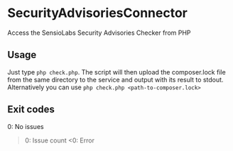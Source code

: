 # SecurityAdvisoriesConnector
Access the SensioLabs Security Advisories Checker from PHP

## Usage
Just type `php check.php`. The script will then upload the composer.lock file from the same directory to the service and output with its result to stdout.
Alternatively you can use `php check.php <path-to-composer.lock>`

## Exit codes
0: No issues
>0: Issue count
<0: Error
